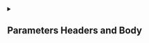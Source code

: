 <details>
<summary> <h2>Parameters Headers and Body</h2></summary>
<a href="https://github.com/Mubeen-Ahmad/FASTAPI/blob/main/1_Parameters_and_Header_Body/1_Basic_Syntax_and_Path_Parameters.ipynb">Path Perameters and Types</a><br>
<a href="https://github.com/Mubeen-Ahmad/FASTAPI/blob/main/1_Parameters_and_Header_Body/2_Query_Parameters.ipynb">Query Perameters, Type Hinting and Type Conversion</a><br><a href="https://github.com/Mubeen-Ahmad/FASTAPI/blob/main/1_Parameters_and_Header_Body/3_Body_Request.ipynb">Body Request</a>
<br><a href="https://github.com/Mubeen-Ahmad/FASTAPI/blob/main/1_Parameters_and_Header_Body/4_Query_Validation_and_Metadata_Annotated.ipynb">Query Validations and Metadata Annotated</a><br>
<a href="https://github.com/Mubeen-Ahmad/FASTAPI/blob/main/1_Parameters_and_Header_Body/5_Numeric_Validations_and_Differences.ipynb">Numeric Validations and Differences in Parameters</a>
<br>
<a href="https://github.com/Mubeen-Ahmad/FASTAPI/blob/main/1_Parameters_and_Header_Body/6_Multiple_Body_and_Fields.ipynb">Multiple Body and Fields</a>
<br>
<a href="https://github.com/Mubeen-Ahmad/FASTAPI/blob/main/1_Parameters_and_Header_Body/7_More_Body_Models_and_Nested_Body.ipynb">List,Set,Httpurl in Body and Nested Body</a>

</details>
